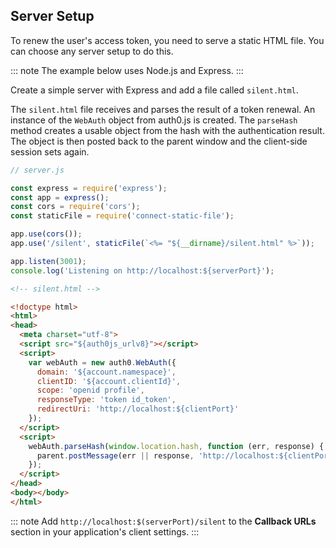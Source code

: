 ## Server Setup

To renew the user's access token, you need to serve a static HTML file. You can choose any server setup to do this. 

::: note
The example below uses Node.js and Express.
:::

Create a simple server with Express and add a file called `silent.html`.

The `silent.html` file receives and parses the result of a token renewal. An instance of the `WebAuth` object from auth0.js is created. The `parseHash` method creates a usable object from the hash with the authentication result. The object is then posted back to the parent window and the client-side session sets again. 

```js
// server.js

const express = require('express');
const app = express();
const cors = require('cors');
const staticFile = require('connect-static-file');

app.use(cors());
app.use('/silent', staticFile(`<%= "${__dirname}/silent.html" %>`));

app.listen(3001);
console.log('Listening on http://localhost:${serverPort}');
```

```html
<!-- silent.html -->

<!doctype html>
<html>
<head>
  <meta charset="utf-8">
  <script src="${auth0js_urlv8}"></script>
  <script>
    var webAuth = new auth0.WebAuth({
      domain: '${account.namespace}',
      clientID: '${account.clientId}',
      scope: 'openid profile',
      responseType: 'token id_token',
      redirectUri: 'http://localhost:${clientPort}'
    });
  </script>
  <script>
    webAuth.parseHash(window.location.hash, function (err, response) {
      parent.postMessage(err || response, 'http://localhost:${clientPort}');
    });
  </script>
</head>
<body></body>
</html>
```

::: note
Add `http://localhost:$(serverPort)/silent` to the **Callback URLs** section in your application's client settings.
:::
